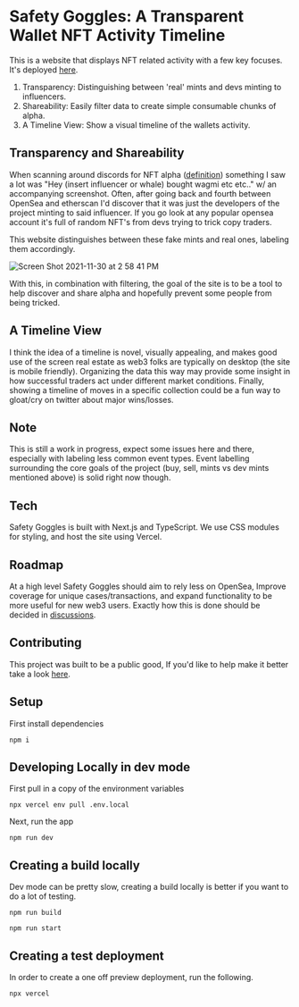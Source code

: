 # Safety Goggles: A Transparent Wallet NFT Activity Timeline

This is a website that displays NFT related activity with a few key focuses. It's deployed [here](https://eth-wallet-timeline.vercel.app/).

1. Transparency: Distinguishing between 'real' mints and devs minting to influencers.
2. Shareability: Easily filter data to create simple consumable chunks of alpha.
3. A Timeline View: Show a visual timeline of the wallets activity.

## Transparency and Shareability

When scanning around discords for NFT alpha ([definition](https://www.startwithnfts.com/posts/the-ultimate-nft-slang-dictionary)) something I saw a lot was "Hey (insert influencer or whale) bought wagmi etc etc.." w/ an accompanying screenshot. Often, after going back and fourth between OpenSea and etherscan I'd discover that it was just the developers of the project minting to said influencer. If you go look at any popular opensea account it's full of random NFT's from devs trying to trick copy traders.

This website distinguishes between these fake mints and real ones, labeling them accordingly.

![Screen Shot 2021-11-30 at 2 58 41 PM](https://user-images.githubusercontent.com/17352012/144141661-6c069a51-cd77-4a70-995c-1dde716656db.png)

With this, in combination with filtering, the goal of the site is to be a tool to help discover and share alpha and hopefully prevent some people from being tricked.

## A Timeline View

I think the idea of a timeline is novel, visually appealing, and makes good use of the screen real estate as web3 folks are typically on desktop (the site is mobile friendly). Organizing the data this way may provide some insight in how successful traders act under different market conditions. Finally, showing a timeline of moves in a specific collection could be a fun way to gloat/cry on twitter about major wins/losses.

## Note

This is still a work in progress, expect some issues here and there, especially with labeling less common event types. Event labelling surrounding the core goals of the project (buy, sell, mints vs dev mints mentioned above) is solid right now though.

## Tech

Safety Goggles is built with Next.js and TypeScript. We use CSS modules for styling, and host the site using Vercel.

## Roadmap

At a high level Safety Goggles should aim to rely less on OpenSea, Improve coverage for unique cases/transactions, and expand functionality to be more useful for new web3 users. Exactly how this is done should be decided in [discussions](https://github.com/devlyn37/Safety-Goggles/discussions).

## Contributing

This project was built to be a public good, If you'd like to help make it better take a look [here](CONTRIBUTING.md).

## Setup

First install dependencies

`npm i`

## Developing Locally in dev mode

First pull in a copy of the environment variables

`npx vercel env pull .env.local`

Next, run the app

`npm run dev`

## Creating a build locally

Dev mode can be pretty slow, creating a build locally is better if you want to do a lot of testing.

`npm run build`

`npm run start`

## Creating a test deployment

In order to create a one off preview deployment, run the following.

`npx vercel`
